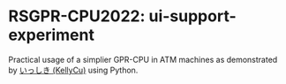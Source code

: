 # RSGPR-CPU2022: ui-support-experiment
Practical usage of a simplier GPR-CPU in ATM machines as demonstrated by [いっしき (KellyCu)](https://github.com/KellyCu) using Python.
